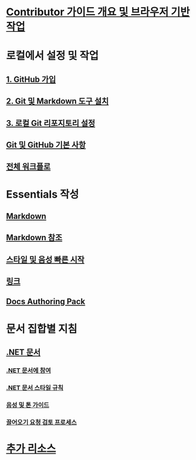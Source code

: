 # [Contributor 가이드 개요 및 브라우저 기반 작업](index.md)
# 로컬에서 설정 및 작업
## [1. GitHub 가입](get-started-setup-github.md)
## [2. Git 및 Markdown 도구 설치](get-started-setup-tools.md)
## [3. 로컬 Git 리포지토리 설정](get-started-setup-local.md)
## [Git 및 GitHub 기본 사항](git-github-fundamentals.md)
## [전체 워크플로](how-to-write-workflows-major.md)
# Essentials 작성
## [Markdown](how-to-write-use-markdown.md)
## [Markdown 참조](markdown-reference.md)
## [스타일 및 음성 빠른 시작](style-quick-start.md)
## [링크](how-to-write-links.md)
## [Docs Authoring Pack](how-to-write-docs-auth-pack.md)
# 문서 집합별 지침
## [.NET 문서](dotnet-contribute.md)
### [.NET 문서에 참여](dotnet-contribute-process.md)
### [.NET 문서 스타일 규칙](dotnet-style-guide.md)
### [음성 및 톤 가이드](dotnet-voice-tone.md)
### [끌어오기 요청 검토 프로세스](dotnet-pr-review.md)
# [추가 리소스](additional-resources.md)

<!--
## Creating new content

   <!--
     This page introduces the process to work locally on
     your own machine, following github flow.

     Content will be taken from the last two sections of
     how-to-contribute.md (writing new samples, and creating new content)
     and the how-to-write-workflows-major.md)
### Setup and clone source

   <!--
      This page will guide folks through the setup process
      through cloning the repo.

      It will have condensed versions of get-started-setup-github,
      get-started-setup-tools, and get-started-setup-local.
      
### Git and GitHub essentials

   <!--
      Explain the basics of Git and GitHub, and the GitHub flow
      process.

      Much, or all of this will be from full-workflow, and git-github-fundamentals

      The full list of repos probably doesn't belong here.
### Contribute new topics
   <!--
     Primarily new content, but will include the content from the
     how-to-write-use-markdown, style-quick-start and how-to-write-links

     Process content will also be taken from how-to-contribute.
#### Content types
#### Markdown resources
#### Tone, voice, and style

### Contribute new samples

   <!--
     Primarily new content, with some taken from how-to-contribute.

     This will also point to repo-specific guidance for samples.

     We have an important decision to make here: This contributing guide
     can contain the union of all code style rules for all different languages
     and frameworks, or it can contain the intersection (code samples must
     compile and run).

     I'm in favor of the former: Everyone writing Python should follow the Python
     guidance; everyone writing C# should follow the C# rules. Those should be
     consistent regardless of project team.

## List of documentation repositories -->

   <!--
     This will take the list of repos from git-github-fundamentals
     for the public repositories.

     Open question: How to keep this up to date?
   -->
